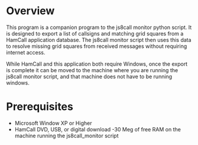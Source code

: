 # Overview
This program is a companion program to the js8call monitor python script. It is designed to export a list of callsigns and matching grid squares from a HamCall application database. The js8call monitor script then uses this data to resolve missing grid squares from received messages without requiring internet access.

While HamCall and this application both require Windows, once the export is complete it can be moved to the machine where you are running the js8call monitor script, and that machine does not have to be running windows.
# Prerequisites
- Microsoft Window XP or Higher
- HamCall DVD, USB, or digital download
 -30 Meg of free RAM on the machine running the js8call_monitor script
